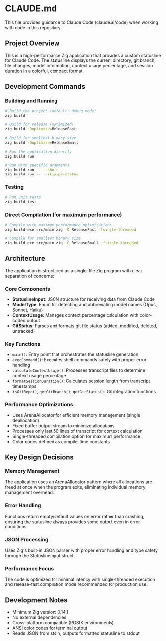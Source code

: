 # CLAUDE.md

This file provides guidance to Claude Code (claude.ai/code) when working with code in this repository.

## Project Overview

This is a high-performance Zig application that provides a custom statusline for Claude Code. The statusline displays the current directory, git branch, file changes, model information, context usage percentage, and session duration in a colorful, compact format.

## Development Commands

### Building and Running

```bash
# Build the project (default: debug mode)
zig build

# Build for release (optimized)
zig build -Doptimize=ReleaseFast

# Build for smallest binary size
zig build -Doptimize=ReleaseSmall

# Run the application directly
zig build run

# Run with specific arguments
zig build run -- --short
zig build run -- --skip-pr-status
```

### Testing

```bash
# Run unit tests
zig build test
```

### Direct Compilation (for maximum performance)

```bash
# Compile with maximum performance optimizations
zig build-exe src/main.zig -O ReleaseFast -fsingle-threaded

# Compile for smallest binary size
zig build-exe src/main.zig -O ReleaseSmall -fsingle-threaded
```

## Architecture

The application is structured as a single-file Zig program with clear separation of concerns:

### Core Components

- **StatuslineInput**: JSON structure for receiving data from Claude Code
- **ModelType**: Enum for detecting and abbreviating model names (Opus, Sonnet, Haiku)
- **ContextUsage**: Manages context percentage calculation with color-coded output
- **GitStatus**: Parses and formats git file status (added, modified, deleted, untracked)

### Key Functions

- `main()`: Entry point that orchestrates the statusline generation
- `execCommand()`: Executes shell commands safely with proper error handling
- `calculateContextUsage()`: Processes transcript files to determine context usage percentage
- `formatSessionDuration()`: Calculates session length from transcript timestamps
- `isGitRepo()`, `getGitBranch()`, `getGitStatus()`: Git integration functions

### Performance Optimizations

- Uses ArenaAllocator for efficient memory management (single deallocation)
- Fixed buffer output stream to minimize allocations
- Processes only last 50 lines of transcript for context calculation
- Single-threaded compilation option for maximum performance
- Color codes defined as compile-time constants

## Key Design Decisions

### Memory Management
The application uses an ArenaAllocator pattern where all allocations are freed at once when the program exits, eliminating individual memory management overhead.

### Error Handling
Functions return empty/default values on error rather than crashing, ensuring the statusline always provides some output even in error conditions.

### JSON Processing
Uses Zig's built-in JSON parser with proper error handling and type safety through the StatuslineInput struct.

### Performance Focus
The code is optimized for minimal latency with single-threaded execution and release-fast compilation mode recommended for production use.

## Development Notes

- Minimum Zig version: 0.14.1
- No external dependencies
- Cross-platform compatible (POSIX environments)
- ANSI color codes for terminal output
- Reads JSON from stdin, outputs formatted statusline to stdout